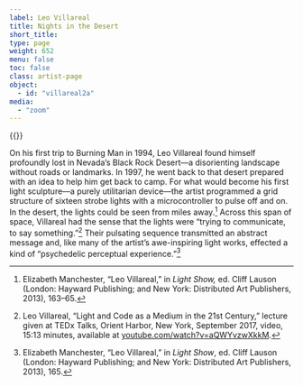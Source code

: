 ```yaml
---
label: Leo Villareal
title: Nights in the Desert
short_title:
type: page
weight: 652
menu: false
toc: false
class: artist-page
object:
  - id: "villareal2a"
media:
  - "zoom"
---
```


{{<q-figure id="villareal2a" >}}

On his first trip to Burning Man in 1994, Leo Villareal found himself profoundly lost in Nevada’s Black Rock Desert—a disorienting landscape without roads or landmarks. In 1997, he went back to that desert prepared with an idea to help him get back to camp. For what would become his first light sculpture—a purely utilitarian device—the artist programmed a grid structure of sixteen strobe lights with a microcontroller to pulse off and on. In the desert, the lights could be seen from miles away.[^1] Across this span of space, Villareal had the sense that the lights were “trying to communicate, to say something.”[^2] Their pulsating sequence transmitted an abstract message and, like many of the artist’s awe-inspiring light works, effected a kind of “psychedelic perceptual experience.”[^3]

[^1]: Elizabeth Manchester, “Leo Villareal,” in *Light Show,* ed. Cliff Lauson (London: Hayward Publishing; and New York: Distributed Art Publishers, 2013), 163–65.

[^2]: Leo Villareal, “Light and Code as a Medium in the 21st Century,” lecture given at TEDx Talks, Orient Harbor, New York, September 2017, video, 15:13 minutes, available at [youtube.com/watch?v=aQWYvzwXkkM](https://www.youtube.com/watch?v=aQWYvzwXkkM).

[^3]: Elizabeth Manchester, “Leo Villareal,” in *Light Show*, ed. Cliff Lauson (London: Hayward Publishing; and New York: Distributed Art Publishers, 2013), 165.

